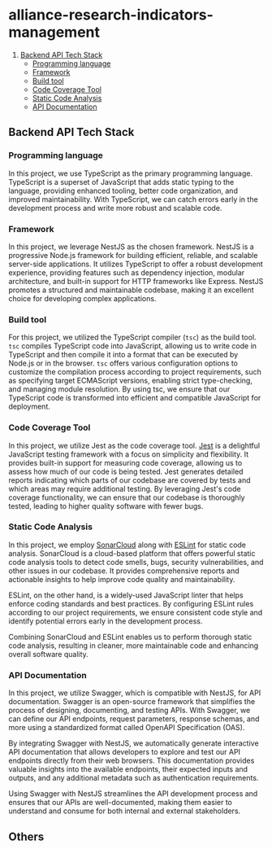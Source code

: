 # alliance-research-indicators-management

1. [Backend API Tech Stack](#backend-api-tech-stack)
   - [Programming language](#programming-language)
   - [Framework](#framework)
   - [Build tool](#build-tool)
   - [Code Coverage Tool](#code-coverage-tool)
   - [Static Code Analysis](#static-code-analysis)
   - [API Documentation](#api-documentation)

## Backend API Tech Stack

### Programming language

In this project, we use TypeScript as the primary programming language. TypeScript is a superset of JavaScript that adds static typing to the language, providing enhanced tooling, better code organization, and improved maintainability. With TypeScript, we can catch errors early in the development process and write more robust and scalable code.

### Framework

In this project, we leverage NestJS as the chosen framework. NestJS is a progressive Node.js framework for building efficient, reliable, and scalable server-side applications. It utilizes TypeScript to offer a robust development experience, providing features such as dependency injection, modular architecture, and built-in support for HTTP frameworks like Express. NestJS promotes a structured and maintainable codebase, making it an excellent choice for developing complex applications.

### Build tool

For this project, we utilized the TypeScript compiler (`tsc`) as the build tool. `tsc` compiles TypeScript code into JavaScript, allowing us to write code in TypeScript and then compile it into a format that can be executed by Node.js or in the browser. `tsc` offers various configuration options to customize the compilation process according to project requirements, such as specifying target ECMAScript versions, enabling strict type-checking, and managing module resolution. By using tsc, we ensure that our TypeScript code is transformed into efficient and compatible JavaScript for deployment.

### Code Coverage Tool

In this project, we utilize Jest as the code coverage tool. [Jest](https://jestjs.io/) is a delightful JavaScript testing framework with a focus on simplicity and flexibility. It provides built-in support for measuring code coverage, allowing us to assess how much of our code is being tested. Jest generates detailed reports indicating which parts of our codebase are covered by tests and which areas may require additional testing. By leveraging Jest's code coverage functionality, we can ensure that our codebase is thoroughly tested, leading to higher quality software with fewer bugs.

### Static Code Analysis

In this project, we employ [SonarCloud](https://www.sonarsource.com/products/sonarcloud/) along with [ESLint](https://eslint.org/) for static code analysis. SonarCloud is a cloud-based platform that offers powerful static code analysis tools to detect code smells, bugs, security vulnerabilities, and other issues in our codebase. It provides comprehensive reports and actionable insights to help improve code quality and maintainability.

ESLint, on the other hand, is a widely-used JavaScript linter that helps enforce coding standards and best practices. By configuring ESLint rules according to our project requirements, we ensure consistent code style and identify potential errors early in the development process.

Combining SonarCloud and ESLint enables us to perform thorough static code analysis, resulting in cleaner, more maintainable code and enhancing overall software quality.

### API Documentation

In this project, we utilize Swagger, which is compatible with NestJS, for API documentation. Swagger is an open-source framework that simplifies the process of designing, documenting, and testing APIs. With Swagger, we can define our API endpoints, request parameters, response schemas, and more using a standardized format called OpenAPI Specification (OAS).

By integrating Swagger with NestJS, we automatically generate interactive API documentation that allows developers to explore and test our API endpoints directly from their web browsers. This documentation provides valuable insights into the available endpoints, their expected inputs and outputs, and any additional metadata such as authentication requirements.

Using Swagger with NestJS streamlines the API development process and ensures that our APIs are well-documented, making them easier to understand and consume for both internal and external stakeholders.

## Others
